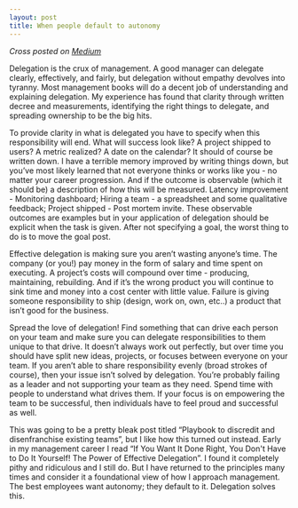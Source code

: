 ```yaml
---
layout: post
title: When people default to autonomy
---
```


_Cross posted on [Medium](https://medium.com/@fuhton/when-people-default-to-autonomy-3e4c0b323539)_

Delegation is the crux of management. A good manager can delegate clearly, effectively, and fairly, but delegation without empathy devolves into tyranny. Most management books will do a decent job of understanding and explaining delegation. My experience has found that clarity through written decree and measurements, identifying the right things to delegate, and spreading ownership to be the big hits.

To provide clarity in what is delegated you have to specify when this responsibility will end. What will success look like? A project shipped to users? A metric realized? A date on the calendar? It should of course be written down. I have a terrible memory improved by writing things down, but you’ve most likely learned that not everyone thinks or works like you - no matter your career progression. And if the outcome is observable (which it should be) a description of how this will be measured. Latency improvement - Monitoring dashboard; Hiring a team - a spreadsheet and some qualitative feedback; Project shipped - Post mortem invite. These observable outcomes are examples but in your application of delegation should be explicit when the task is given. After not specifying a goal, the worst thing to do is to move the goal post.

Effective delegation is making sure you aren’t wasting anyone’s time. The company (or you!) pay money in the form of salary and time spent on executing. A project’s costs will compound over time - producing, maintaining, rebuilding. And if it’s the wrong product you will continue to sink time and money into a cost center with little value. Failure is giving someone responsibility to ship (design, work on, own, etc..) a product that isn’t good for the business.

Spread the love of delegation! Find something that can drive each person on your team and make sure you can delegate responsibilities to them unique to that drive. It doesn’t always work out perfectly, but over time you should have split new ideas, projects, or focuses between everyone on your team. If you aren’t able to share responsibility evenly (broad strokes of course), then your issue isn’t solved by delegation. You’re probably failing as a leader and not supporting your team as they need. Spend time with people to understand what drives them. If your focus is on empowering the team to be successful, then individuals have to feel proud and successful as well. 

This was going to be a pretty bleak post titled “Playbook to discredit and disenfranchise existing teams”, but I like how this turned out instead. Early in my management career I read “If You Want It Done Right, You Don't Have to Do It Yourself! The Power of Effective Delegation”. I found it completely pithy and ridiculous and I still do. But I have returned to the principles many times and consider it a foundational view of how I approach management. The best employees want autonomy; they default to it. Delegation solves this.
